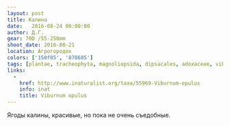 ```yaml
---
layout: post
title: Калина
date:   2016-08-24 00:00:00
author: Д.Г.
gear: 70D /55-250mm
shoot_date: 2016-08-21
location: Агрогородок
colors: ['150f05', '878685']
tags: [plantae, tracheophyta, magnoliopsida, dipsacales, adoxaceae, viburnum, viburnum opulus]
links:
  -
    href: http://www.inaturalist.org/taxa/55969-Viburnum-opulus
    info: inat
    title: Viburnum opulus
---
```


Ягоды калины, красивые, но пока не очень съедобные.
